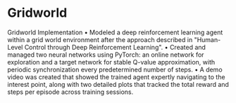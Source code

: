 # Gridworld
Gridworld Implementation
•	Modeled a deep reinforcement learning agent within a grid world environment after the approach described in "Human-Level Control through Deep Reinforcement Learning".
•	Created and managed two neural networks using PyTorch: an online network for exploration and a target network for stable Q-value approximation, with periodic synchronization every predetermined number of steps.
•	A demo video was created that showed the trained agent expertly navigating to the interest point, along with two detailed plots that tracked the total reward and steps per episode across training sessions. 
